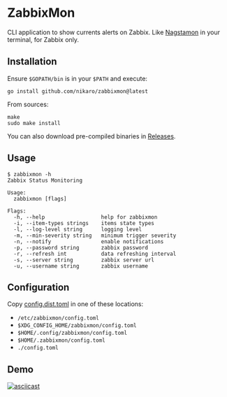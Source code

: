 # ZabbixMon

CLI application to show currents alerts on Zabbix. Like [Nagstamon](https://nagstamon.de) in your terminal, for Zabbix only.

## Installation

Ensure `$GOPATH/bin` is in your `$PATH` and execute:

```
go install github.com/nikaro/zabbixmon@latest
```

From sources:

```
make
sudo make install
```

You can also download pre-compiled binaries in [Releases](https://github.com/nikaro/zabbixmon/releases).

## Usage

```
$ zabbixmon -h
Zabbix Status Monitoring

Usage:
  zabbixmon [flags]

Flags:
  -h, --help                  help for zabbixmon
  -i, --item-types strings    items state types
  -l, --log-level string      logging level
  -m, --min-severity string   minimum trigger severity
  -n, --notify                enable notifications
  -p, --password string       zabbix password
  -r, --refresh int           data refreshing interval
  -s, --server string         zabbix server url
  -u, --username string       zabbix username
```

## Configuration

Copy [config.dist.toml](config.dist.toml) in one of these locations:

* `/etc/zabbixmon/config.toml`
* `$XDG_CONFIG_HOME/zabbixmon/config.toml`
* `$HOME/.config/zabbixmon/config.toml`
* `$HOME/.zabbixmon/config.toml`
* `./config.toml`

## Demo

[![asciicast](https://asciinema.org/a/hc8qbg4UDdbsaSy4wiXEjAY2s.svg)](https://asciinema.org/a/hc8qbg4UDdbsaSy4wiXEjAY2s)
